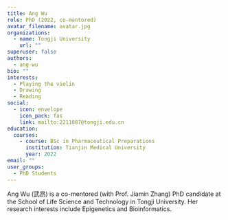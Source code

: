 ```yaml
---
title: Ang Wu
role: PhD (2022, co-mentored)
avatar_filename: avatar.jpg
organizations:
  - name: Tongji University
    url: ""
superuser: false
authors:
  - ang-wu
bio: ""
interests:
  - Playing the violin
  - Drawing
  - Reading
social:
  - icon: envelope
    icon_pack: fas
    link: mailto:2211087@tongji.edu.cn
education:
  courses:
    - course: BSc in Pharmaceutical Preparations
      institution: Tianjin Medical University
      year: 2022
email: ""
user_groups:
  - PhD Students
---
```

Ang Wu (武昂) is a co-mentored (with Prof. Jiamin Zhang) PhD candidate at the School of Life Science and Technology in Tongji University. Her research interests include Epigenetics and Bioinformatics.

